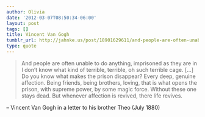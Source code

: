 ```yaml
---
author: Olivia
date: '2012-03-07T08:50:34-06:00'
layout: post
tags: []
title: Vincent Van Gogh
tumblr_url: http://jahnke.us/post/18901629611/and-people-are-often-unable-to-do-anything
type: quote
---
```


> And people are often unable to do anything, imprisoned as they are in I don’t know what kind of terrible, terrible, oh such terrible cage. […] Do you know what makes the prison disappear? Every deep, genuine affection. Being friends, being brothers, loving, that is what opens the prison, with supreme power, by some magic force. Without these one stays dead. But whenever affection is revived, there life revives.

– Vincent Van Gogh in a letter to his brother Theo (July 1880)
